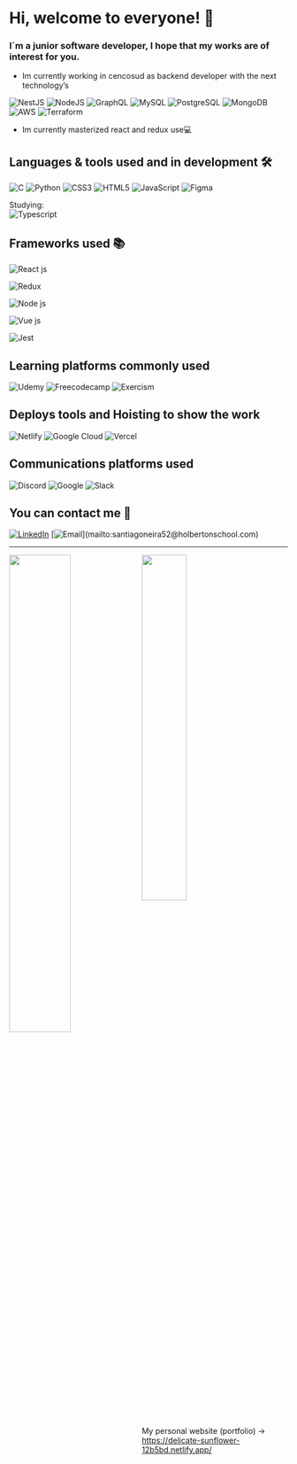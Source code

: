 
  
 # Hi, welcome to everyone! 👋

 
### I´m a junior software developer, I hope that my works are of interest for you.

- Im currently working in cencosud as backend developer with the next technology’s 


![NestJS](https://img.shields.io/badge/nestjs-E0234E?style=for-the-badge&logo=nestjs&logoColor=white)
![NodeJS](https://img.shields.io/badge/Node.js-339933?style=for-the-badge&logo=nodedotjs&logoColor=white)
![GraphQL](https://img.shields.io/badge/GraphQl-E10098?style=for-the-badge&logo=graphql&logoColor=white)
![MySQL](https://img.shields.io/badge/MySQL-005C84?style=for-the-badge&logo=mysql&logoColor=white)
![PostgreSQL](https://img.shields.io/badge/PostgreSQL-316192?style=for-the-badge&logo=postgresql&logoColor=white)
![MongoDB](https://img.shields.io/badge/MongoDB-4EA94B?style=for-the-badge&logo=mongodb&logoColor=white)
![AWS](https://img.shields.io/badge/Amazon_AWS-FF9900?style=for-the-badge&logo=amazonaws&logoColor=white)
![Terraform](https://img.shields.io/badge/Terraform-7B42BC?style=for-the-badge&logo=terraform&logoColor=white)

- Im currently masterized react and redux use💻

## Languages & tools used and in development 🛠️
![C](https://img.shields.io/badge/c-%2300599C.svg?style=for-the-badge&logo=c&logoColor=white)
![Python](https://img.shields.io/badge/python-3670A0?style=for-the-badge&logo=python&logoColor=ffdd54)
![CSS3](https://img.shields.io/badge/css3-%231572B6.svg?style=for-the-badge&logo=css3&logoColor=white)
![HTML5](https://img.shields.io/badge/html5-%23E34F26.svg?style=for-the-badge&logo=html5&logoColor=white)
![JavaScript](https://img.shields.io/badge/javascript-%23323330.svg?style=for-the-badge&logo=javascript&logoColor=%23F7DF1E)
![Figma](https://img.shields.io/badge/figma-%23F24E1E.svg?style=for-the-badge&logo=figma&logoColor=white)

Studying: <br>
 ![Typescript](https://img.shields.io/badge/TypeScript-007ACC?style=for-the-badge&logo=typescript&logoColor=white)

## Frameworks used 📚

![React js](https://img.shields.io/badge/React-20232A?style=for-the-badge&logo=react&logoColor=61DAFB)

![Redux](https://img.shields.io/badge/Redux-593D88?style=for-the-badge&logo=redux&logoColor=white)

![Node js](https://img.shields.io/badge/Node.js-339933?style=for-the-badge&logo=nodedotjs&logoColor=white)

![Vue js](https://img.shields.io/badge/Vue.js-35495E?style=for-the-badge&logo=vuedotjs&logoColor=4FC08D)

![Jest](https://img.shields.io/badge/Jest-C21325?style=for-the-badge&logo=jest&logoColor=white)


## Learning platforms commonly used

![Udemy](https://img.shields.io/badge/Udemy-EC5252?style=for-the-badge&logo=Udemy&logoColor=white)
![Freecodecamp](https://img.shields.io/badge/freecodecamp-27273D?style=for-the-badge&logo=freecodecamp&logoColor=white)
![Exercism](https://img.shields.io/badge/Exercism-009CAB?style=for-the-badge&logo=exercism&logoColor=white)

## Deploys tools and Hoisting to show the work
![Netlify](https://img.shields.io/badge/Netlify-00C7B7?style=for-the-badge&logo=netlify&logoColor=white)
![Google Cloud](https://img.shields.io/badge/Google_Cloud-4285F4?style=for-the-badge&logo=google-cloud&logoColor=white)
![Vercel](https://img.shields.io/badge/Vercel-000000?style=for-the-badge&logo=vercel&logoColor=white)


## Communications platforms used

![Discord](https://img.shields.io/badge/Discord-5865F2?style=for-the-badge&logo=discord&logoColor=white)
![Google](https://img.shields.io/badge/Google%20Meet-00897B?style=for-the-badge&logo=google-meet&logoColor=white)
![Slack](https://img.shields.io/badge/Slack-4A154B?style=for-the-badge&logo=slack&logoColor=white)
## You can contact me 📩
[![LinkedIn](https://img.shields.io/badge/LinkedIn-santiagoneira?style=for-the-badge&logo=linkedin&logoColor=white&labelColor=101010)](https://www.linkedin.com/in/santiago-neira-4479501b7/)
[![Email](https://img.shields.io/badge/santiagoneira52@gmail.com-my_personal_email_(fast_response)-D14836?style=for-the-badge&logo=gmail&logoColor=white&labelColor=101010)](mailto:santiagoneira52@holbertonschool.com)

---------------------------------------------------------------------------------------------------------------------
<img align="left" width="47%" src="https://github-readme-stats.vercel.app/api?username=sanei1509&show_icons=true&theme=radical">

<img align="" width="40%" src="https://github-readme-stats.vercel.app/api/top-langs/?username=sanei1509&layout=compact">


 My personal website (portfolio)  -> https://delicate-sunflower-12b5bd.netlify.app/
  

